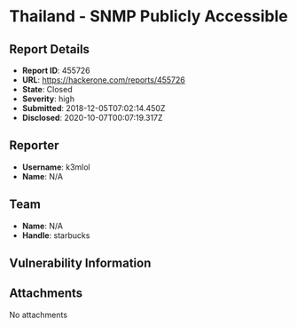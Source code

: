 # Thailand - SNMP Publicly Accessible

## Report Details
- **Report ID**: 455726
- **URL**: https://hackerone.com/reports/455726
- **State**: Closed
- **Severity**: high
- **Submitted**: 2018-12-05T07:02:14.450Z
- **Disclosed**: 2020-10-07T00:07:19.317Z

## Reporter
- **Username**: k3mlol
- **Name**: N/A

## Team
- **Name**: N/A
- **Handle**: starbucks

## Vulnerability Information


## Attachments
No attachments
